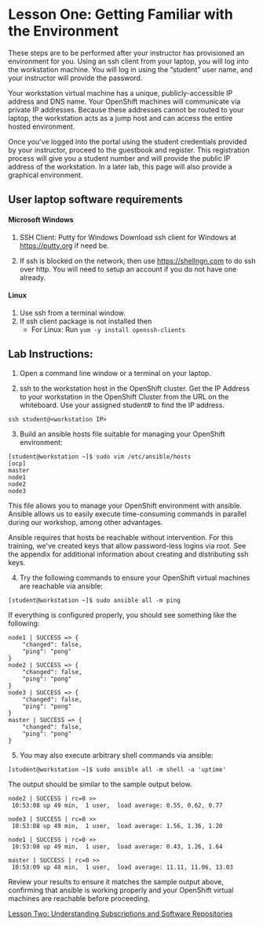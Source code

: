 # Lesson One: Getting Familiar with the Environment

These steps are to be performed after your instructor has provisioned an environment for you. Using an ssh client from your laptop, you will log into the workstation machine. You will log in using the “student” user name, and your instructor will provide the password. 

Your workstation virtual machine has a unique, publicly-accessible IP address and DNS name. Your OpenShift machines will communicate via private IP addresses. Because these addresses cannot be routed to your laptop, the workstation acts as a jump host and can access the entire hosted environment.

Once you've logged into the portal using the student credentials provided by your instructor, proceed to the guestbook and register. This registration process will give you a student number and will provide the public IP address of the workstation. In a later lab, this page will also provide a graphical environment.

## User laptop software requirements

#### Microsoft Windows
1. SSH Client: Putty for Windows
   Download ssh client for Windows at https://putty.org if need be.

2. If ssh is blocked on the network, then use https://shellngn.com to do ssh over http. You will need to setup an account if you do not have one already.

#### Linux
1. Use ssh from a terminal window.
2. If ssh client package is not installed then
    - For Linux: Run `yum -y install openssh-clients`

## Lab Instructions:

1. Open a command line window or a terminal on your laptop.

2. ssh to the workstation host in the OpenShift cluster. Get the IP Address to your workstation in the OpenShift Cluster from the URL on the whiteboard. Use your assigned student# to find the IP address.
```
ssh student@<workstation IP>
```

3. Build an ansible hosts file suitable for managing your OpenShift environment:
```
[student@workstation ~]$ sudo vim /etc/ansible/hosts
[ocp]
master
node1
node2
node3
```

This file allows you to manage your OpenShift environment with ansible. Ansible allows us to easily execute time-consuming commands in parallel during our workshop, among other advantages.

Ansible requires that hosts be reachable without intervention. For this training, we've created keys that allow password-less logins via root. See the appendix for additional information about creating and distributing ssh keys.

4. Try the following commands to ensure your OpenShift virtual machines are reachable via ansible:
```
[student@workstation ~]$ sudo ansible all -m ping
```
If everything is configured properly, you should see something like the following:
```
node1 | SUCCESS => {
    "changed": false, 
    "ping": "pong"
}
node2 | SUCCESS => {
    "changed": false, 
    "ping": "pong"
}
node3 | SUCCESS => {
    "changed": false, 
    "ping": "pong"
}
master | SUCCESS => {
    "changed": false, 
    "ping": "pong"
}
```
5. You may also execute arbitrary shell commands via ansible:
```
[student@workstation ~]$ sudo ansible all -m shell -a 'uptime'
```
The output should be similar to the sample output below.
```
node2 | SUCCESS | rc=0 >>
 10:53:08 up 49 min,  1 user,  load average: 0.55, 0.62, 0.77

node3 | SUCCESS | rc=0 >>
 10:53:08 up 49 min,  1 user,  load average: 1.56, 1.36, 1.20

node1 | SUCCESS | rc=0 >>
 10:53:08 up 49 min,  1 user,  load average: 0.43, 1.26, 1.64

master | SUCCESS | rc=0 >>
 10:53:09 up 48 min,  1 user,  load average: 11.11, 11.06, 13.03
```
Review your results to ensure it matches the sample output above, confirming that ansible is working properly and your OpenShift virtual machines are reachable before proceeding.

[Lesson Two: Understanding Subscriptions and Software Repositories](02-lesson-understanding_subscriptions.md)
